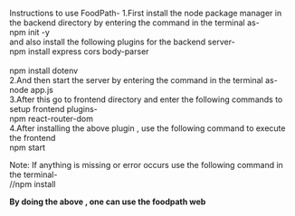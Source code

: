 Instructions to use FoodPath-
1.First install the node package manager  in the backend directory by entering the command in the terminal as-
<br>
  npm init -y
<br>
and also install the following plugins for the backend server-
<br>
  npm install express cors body-parser
<br>
<br>
  npm install dotenv
<br>
2.And then start the server by entering the command in the terminal as-
<br>
  node app.js
<br>
3.After this go to frontend directory and enter the following commands to setup frontend plugins-
<br>
  npm react-router-dom
<br>
4.After installing the above plugin , use the following command to execute the frontend
<br>
  npm start
<br>

Note: If anything is missing or error occurs use the following command in the terminal-
<br>
  //npm install <missing-components>
<br>


**By doing the above , one can use the foodpath web**
